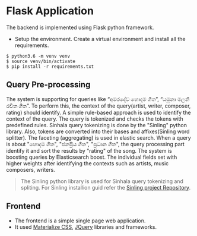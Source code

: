 # Flask Application

The backend is implemented using Flask python framework. 

- Setup the environment. Create a virtual environment and install all the requirements.
```
$ python3.6 -m venv venv
$ source venv/bin/activate
$ pip install -r requirements.txt
```

## Query Pre-processing

The system is supporting for queries like “අමරදේව හොදම ගීත”, “යමුනා මලනි රචිත ගීත”. To perform this, the context of the query(artist, writer, composer, rating) 
should identify. A simple rule-based approach is used to identify the context of the query. The query is tokenized and checks the tokens with predefined rules.
Sinhala query tokenizing is done by the "Sinling" python library. Also, tokens are converted into their bases and affixes(Sinling word splitter). The faceting
(aggregating) is used in elastic search.  When a query is about "හොදම ගීත", "ජනප්‍රිය ගීත", "ප්‍රධාන ගීත", the query processing part identify it and sort the results 
by "rating" of the song. The system is boosting queries by Elasticsearch boost. The individual fields set with higher weights after identifying the contexts such 
as artists, music composers, writers.

> The Sinling python library is used for Sinhala query tokenizing and spliting. For Sinling installion guid refer the [Sinling project Repository](https://github.com/ysenarath/sinling).

## Frontend

- The frontend is a simple single page web application. 
- It used [Materialize CSS](https://materializecss.com/), [JQuery](https://jquery.com/) libraries and frameworks.
